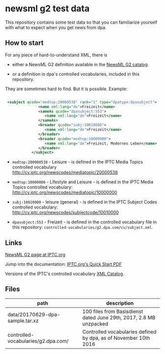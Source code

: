 # newsml g2 test data

This repository contains some test data so that you can familiarize yourself with
what to expect when you get news from dpa.


## How to start

For any piece of hard-to-understand XML, there is 

 - either a NewsML G2 definition available in the [NewsML G2 catalog](https://www.iptc.org/std/catalog/). 

 - or a definition in dpa's controlled vocabularies, included in this repository.


They are sometimes hard to find. But it is possible. Example:

```xml

 <subject qcode="medtop:20000538" rank="1" type="dpatype:dpasubject">
               <name xml:lang="de">Freizeit</name>
               <sameAs qcode="dpasubject:553">
                  <name xml:lang="de">Freizeit</name>
               </sameAs>
               <broader qcode="subj:10010000">
                  <name xml:lang="de">Freizeit</name>
               </broader>
               <broader qcode="medtop:10000000">
                  <name xml:lang="de">Freizeit, Modernes Leben</name>
               </broader>
            </subject>
```

- `medtop:200000538` - Leisure - is defined in the IPTC Media Topics controlled vocabulary http://cv.iptc.org/newscodes/mediatopic/20000538
- `medtop:10000000` - Lifestyle and Leisure - is defined in the IPTC Media Topics controlled vocabulary: http://cv.iptc.org/newscodes/mediatopic/10000000

- `subj:10010000` - leisure (general) - is defined in the IPTC Subject Codes controlled vocabulary: http://cv.iptc.org/newscodes/subjectcode/10010000

- `dpasubject:553`  - Freizeit - is defined in the controlled vocabulary file in this repository: `controlled-vocabularies/g2.dpa.com/cv/subject.xml`.


## Links


[NewsML G2 page at IPTC.org](https://iptc.org/standards/newsml-g2/)


Jump into the documentation: [IPTC.org's Quick Start PDF](https://www.iptc.org/std/NewsML-G2/latest/QuickStart-NewsML-G2-ItemBasics)

Versions of the IPTC's controlled vocabulary [XML Catalog](https://www.iptc.org/std/catalog/).

## Files

| path | description|
| ----- | ----------|
| data/20170629-dpa-sample.tar.xz | 100 files from Basisdienst dated June 29th, 2017, 2.8 MB unzpacked |
| controlled-vocabularies/g2.dpa.com/ | Controlled vocabularies defined by dpa, as of November 10th 2016 |




